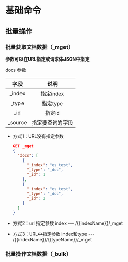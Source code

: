 # 基础命令

## 批量操作

### 批量获取文档数据（_mget）

**参数可以在URL指定或请求体JSON中指定**

docs 参数

|  字段   |       说明       |
| :-----: | :--------------: |
| _index  |    指定index     |
|  _type  |     指定type     |
|   _id   |      指定id      |
| _source | 指定要查询的字段 |

* 方式1：URL没有指定参数

  ```json
  GET _mget
  {
    "docs": [
      {
        "_index": "es_test",
        "_type": "_doc",
        "_id": 1
      },
      {
        "_index": "es_test",
        "_type": "_doc",
        "_id": 2
      }
    ]
  }
  ```

  

* 方式2：url 指定参数 index ---  /{{indexName}}/_mget

* 方式3：URL中指定参数 index和type --- /{{indexName}}/{{typeName}}/_mget

### 批量操作文档数据（_bulk）

